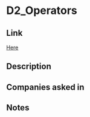 # D2_Operators

## Link

[Here](https://www.hackerrank.com/challenges/30-operators)

## Description

## Companies asked in

## Notes